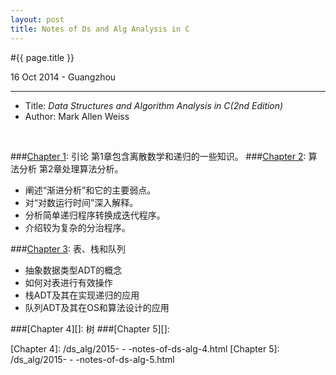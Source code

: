 ```yaml
---
layout: post
title: Notes of Ds and Alg Analysis in C
---
```


#{{ page.title }}  
<p class="meta">16 Oct 2014 - Guangzhou</p>   

---

* Title:  *Data Structures and Algorithm Analysis in C(2nd Edition)*  
* Author: Mark Allen Weiss
<br>

###[Chapter 1][]: 引论
第1章包含离散数学和递归的一些知识。
###[Chapter 2][]: 算法分析
第2章处理算法分析。  

  * 阐述“渐进分析”和它的主要弱点。
  * 对“对数运行时间”深入解释。
  * 分析简单递归程序转换成迭代程序。
  * 介绍较为复杂的分治程序。
    
###[Chapter 3][]: 表、栈和队列

  * 抽象数据类型ADT的概念
  * 如何对表进行有效操作
  * 栈ADT及其在实现递归的应用
  * 队列ADT及其在OS和算法设计的应用

###[Chapter 4][]: 树 
###[Chapter 5][]: 


[Chapter 1]: /ds_alg/2014-10-16-notes-of-ds-alg-1.html  
[Chapter 2]: /ds_alg/2014-10-16-notes-of-ds-alg-2.html
[Chapter 3]: /ds_alg/2015-08-28-notes-of-ds-alg-3.html
[Chapter 4]: /ds_alg/2015-  -  -notes-of-ds-alg-4.html
[Chapter 5]: /ds_alg/2015-  -  -notes-of-ds-alg-5.html
